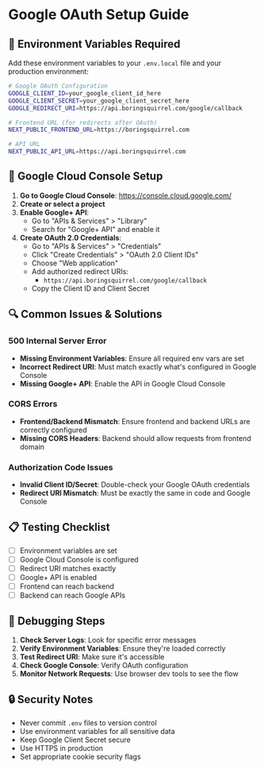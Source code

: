 # Google OAuth Setup Guide

## 🔧 Environment Variables Required

Add these environment variables to your `.env.local` file and your production environment:

```bash
# Google OAuth Configuration
GOOGLE_CLIENT_ID=your_google_client_id_here
GOOGLE_CLIENT_SECRET=your_google_client_secret_here
GOOGLE_REDIRECT_URI=https://api.boringsquirrel.com/google/callback

# Frontend URL (for redirects after OAuth)
NEXT_PUBLIC_FRONTEND_URL=https://boringsquirrel.com

# API URL
NEXT_PUBLIC_API_URL=https://api.boringsquirrel.com
```

## 🚀 Google Cloud Console Setup

1. **Go to Google Cloud Console**: https://console.cloud.google.com/
2. **Create or select a project**
3. **Enable Google+ API**:
   - Go to "APIs & Services" > "Library"
   - Search for "Google+ API" and enable it
4. **Create OAuth 2.0 Credentials**:
   - Go to "APIs & Services" > "Credentials"
   - Click "Create Credentials" > "OAuth 2.0 Client IDs"
   - Choose "Web application"
   - Add authorized redirect URIs:
     - `https://api.boringsquirrel.com/google/callback`
   - Copy the Client ID and Client Secret

## 🔍 Common Issues & Solutions

### 500 Internal Server Error

- **Missing Environment Variables**: Ensure all required env vars are set
- **Incorrect Redirect URI**: Must match exactly what's configured in Google Console
- **Missing Google+ API**: Enable the API in Google Cloud Console

### CORS Errors

- **Frontend/Backend Mismatch**: Ensure frontend and backend URLs are correctly configured
- **Missing CORS Headers**: Backend should allow requests from frontend domain

### Authorization Code Issues

- **Invalid Client ID/Secret**: Double-check your Google OAuth credentials
- **Redirect URI Mismatch**: Must be exactly the same in code and Google Console

## 📋 Testing Checklist

- [ ] Environment variables are set
- [ ] Google Cloud Console is configured
- [ ] Redirect URI matches exactly
- [ ] Google+ API is enabled
- [ ] Frontend can reach backend
- [ ] Backend can reach Google APIs

## 🐛 Debugging Steps

1. **Check Server Logs**: Look for specific error messages
2. **Verify Environment Variables**: Ensure they're loaded correctly
3. **Test Redirect URI**: Make sure it's accessible
4. **Check Google Console**: Verify OAuth configuration
5. **Monitor Network Requests**: Use browser dev tools to see the flow

## 🔒 Security Notes

- Never commit `.env` files to version control
- Use environment variables for all sensitive data
- Keep Google Client Secret secure
- Use HTTPS in production
- Set appropriate cookie security flags
